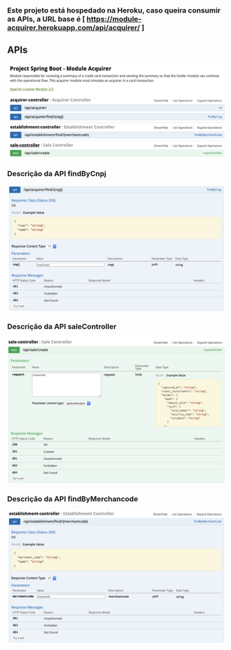 ### Este projeto está hospedado na Heroku, caso queira consumir as APIs, a URL base é [ https://module-acquirer.herokuapp.com/api/acquirer/ ]

## APIs
![Abaixo está a representação da documentação das APIs com o SWAGGER](https://github.com/muriloalvesdev/acquirer/blob/master/src/main/resources/swagger/swagger-documentation.png)


### Descrição da API findByCnpj
![findByCnpj](https://github.com/muriloalvesdev/acquirer/blob/master/src/main/resources/swagger/swagger-find-by-cnpj.png)



### Descrição da API saleController
![saleController](https://github.com/muriloalvesdev/acquirer/blob/master/src/main/resources/swagger/swagger-sale-controller.png)


### Descrição da API findByMerchancode
![saleController](https://github.com/muriloalvesdev/acquirer/blob/master/src/main/resources/swagger/establishment-find-by-merchantcode.png)
